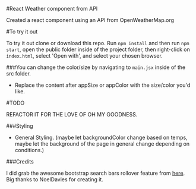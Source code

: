 #React Weather component from API

Created a react component using an API from OpenWeatherMap.org

#To try it out

To try it out clone or download this repo. Run `npm install` and then run `npm start`, open the public folder inside of the project folder, then right-click on `index.html`, select 'Open with', and select your chosen browser.

###You can change the color/size by navigating to `main.jsx` inside of the src folder.

- Replace the content after appSize or appColor with the size/color you'd like.


#TODO

REFACTOR IT FOR THE LOVE OF OH MY GOODNESS.

###Styling
- General Styling. (maybe let backgroundColor change based on temps, maybe let the background of the page in general change depending on conditions.)



###Credits

I did grab the awesome bootstrap search bars rollover feature from [here](http://bootsnipp.com/snippets/featured/expanding-search-button-in-css). Big thanks to NoelDavies for creating it.
